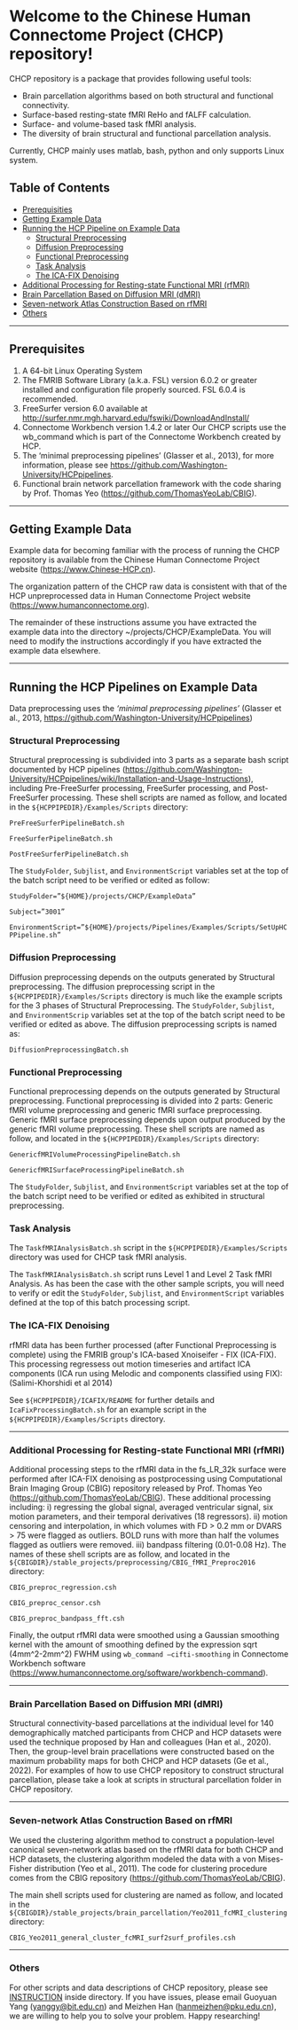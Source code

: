 # Welcome to the Chinese Human Connectome Project (CHCP) repository!

CHCP repository is a package that provides following useful tools:

 * Brain parcellation algorithms based on both structural and functional connectivity.
 * Surface-based resting-state fMRI ReHo and fALFF calculation.
 * Surface- and volume-based task fMRI analysis.
 * The diversity of brain structural and functional parcellation analysis.
 
Currently, CHCP mainly uses matlab, bash, python and only supports Linux system.

## Table of Contents
* [Prerequisities](#prerequisities)
* [Getting Example Data](#getting-example-data)
* [Running the HCP Pipeline on Example Data](#Running-the-HCP-Pipeline-on-Example-Data)
  * [Structural Preprocessing](#Structural-Preprocessing)
  * [Diffusion Preprocessing](#Diffusion-Preprocessing)
  * [Functional Preprocessing](#Functional-Preprocessing)
  * [Task Analysis](#Task-Analysis)
  * [The ICA-FIX Denoising](#The-ICA-FIX-Denoising)
* [Additional Processing for Resting-state Functional MRI (rfMRI)](#Additional-Processing-for-Resting-state-Functional-MRI)
* [Brain Parcellation Based on Diffusion MRI (dMRI)](#Brain-Parcellation-Based-on-Diffusion-MRI)
* [Seven-network Atlas Construction Based on rfMRI](#Seven-network-Atlas-Construction-Based-on-rfMRI)
* [Others](#Others)

-----

<a id="prerequisites"></a>
## Prerequisites

1.	A 64-bit Linux Operating System
2.	The FMRIB Software Library (a.k.a. FSL) version 6.0.2 or greater installed and configuration file properly sourced. FSL 6.0.4 is recommended.
3.	FreeSurfer version 6.0 available at http://surfer.nmr.mgh.harvard.edu/fswiki/DownloadAndInstall/
4.	Connectome Workbench version 1.4.2 or later Our CHCP scripts use the wb_command which is part of the Connectome Workbench created by HCP. 
5.	The ‘minimal preprocessing pipelines’ (Glasser et al., 2013), for more information, please see https://github.com/Washington-University/HCPpipelines.
6.	Functional brain network parcellation framework with the code sharing by Prof. Thomas Yeo (https://github.com/ThomasYeoLab/CBIG).

-----

<a id="getting-example-data"></a>
## Getting Example Data

Example data for becoming familiar with the process of running the CHCP repository is available from the Chinese Human Connectome Project website (https://www.Chinese-HCP.cn).

The organization pattern of the CHCP raw data is consistent with that of the HCP unpreprocessed data in Human Connectome Project website (https://www.humanconnectome.org). 

The remainder of these instructions assume you have extracted the example data into the directory ~/projects/CHCP/ExampleData. You will need to modify the instructions accordingly if you have extracted the example data elsewhere.

-----

<a id="Running the HCP Pipelines on Example Data"></a>
## Running the HCP Pipelines on Example Data

Data preprocessing uses the *‘minimal preprocessing pipelines’* (Glasser et al., 2013, https://github.com/Washington-University/HCPpipelines)


<a id="Structural-Preprocessing"></a>
### Structural Preprocessing

Structural preprocessing is subdivided into 3 parts as a separate bash script documented by HCP pipelines (https://github.com/Washington-University/HCPpipelines/wiki/Installation-and-Usage-Instructions), including Pre-FreeSurfer processing, FreeSurfer processing, and Post-FreeSurfer processing.
These shell scripts are named as follow, and located in the `${HCPPIPEDIR}/Examples/Scripts` directory:

`PreFreeSurferPipelineBatch.sh`

`FreeSurferPipelineBatch.sh`

`PostFreeSurferPipelineBatch.sh`


The `StudyFolder`, `Subjlist`, and `EnvironmentScript` variables set at the top of the batch script need to be verified or edited as follow:

`StudyFolder=”${HOME}/projects/CHCP/ExampleData”`

`Subject=”3001”`

`EnvironmentScript=”${HOME}/projects/Pipelines/Examples/Scripts/SetUpHCPPipeline.sh”`


<a id="Diffusion-Preprocessing"></a>
### Diffusion Preprocessing

Diffusion preprocessing depends on the outputs generated by Structural preprocessing. The diffusion preprocessing script in the `${HCPPIPEDIR}/Examples/Scripts` directory is much like the example scripts for the 3 phases of Structural Preprocessing. The `StudyFolder`, `Subjlist`, and `EnvironmentScrip` variables set at the top of the batch script need to be verified or edited as above. The diffusion preprocessing scripts is named as: 

`DiffusionPreprocessingBatch.sh`


<a id="Functional-Preprocessing"></a>
### Functional Preprocessing

Functional preprocessing depends on the outputs generated by Structural preprocessing. Functional preprocessing is divided into 2 parts: Generic fMRI volume preprocessing and generic fMRI surface preprocessing. Generic fMRI surface preprocessing depends upon output produced by the generic fMRI volume preprocessing. 
These shell scripts are named as follow, and located in the `${HCPPIPEDIR}/Examples/Scripts` directory:

`GenericfMRIVolumeProcessingPipelineBatch.sh`

`GenericfMRISurfaceProcessingPipelineBatch.sh`


The `StudyFolder`, `Subjlist`, and `EnvironmentScript` variables set at the top of the batch script need to be verified or edited as exhibited in structural preprocessing.


<a id="Task-Analysis"></a>
### Task Analysis

The `TaskfMRIAnalysisBatch.sh` script in the `${HCPPIPEDIR}/Examples/Scripts` directory was used for CHCP task fMRI analysis.

The `TaskfMRIAnalysisBatch.sh` script runs Level 1 and Level 2 Task fMRI Analysis. As has been the case with the other sample scripts, you will need to verify or edit the `StudyFolder`, `Subjlist`, and `EnvironmentScript` variables defined at the top of this batch processing script. 


<a id="The-ICA-FIX-Denoising"></a>
### The ICA-FIX Denoising

rfMRI data has been further processed (after Functional Preprocessing is complete) using the FMRIB group's ICA-based Xnoiseifer - FIX (ICA-FIX). This processing regressess out motion timeseries and artifact ICA components (ICA run using Melodic and components classified using FIX): (Salimi-Khorshidi et al 2014)

See `${HCPPIPEDIR}/ICAFIX/README` for further details and `IcaFixProcessingBatch.sh` for an example script in the `${HCPPIPEDIR}/Examples/Scripts` directory.

-----

<a id="Additional-Processing-for-Resting-state-Functional-MRI"></a>
### Additional Processing for Resting-state Functional MRI (rfMRI)

Additional processing steps to the rfMRI data in the fs_LR_32k surface were performed after ICA-FIX denoising as postprocessing using Computational Brain Imaging Group (CBIG) repository released by Prof. Thomas Yeo (https://github.com/ThomasYeoLab/CBIG). These additional processing including: i) regressing the global signal, averaged ventricular signal, six motion parameters, and their temporal derivatives (18 regressors). ii) motion censoring and interpolation, in which volumes with FD > 0.2 mm or DVARS > 75 were flagged as outliers. BOLD runs with more than half the volumes flagged as outliers were removed. iii) bandpass filtering (0.01-0.08 Hz).
The names of these shell scripts are as follow, and located in the `${CBIGDIR}/stable_projects/preprocessing/CBIG_fMRI_Preproc2016` directory:

`CBIG_preproc_regression.csh`

`CBIG_preproc_censor.csh`

`CBIG_preproc_bandpass_fft.csh`


Finally, the output rfMRI data were smoothed using a Gaussian smoothing kernel with the amount of smoothing defined by the expression sqrt (4mm^2-2mm^2) FWHM using `wb_command –cifti-smoothing` in Connectome Workbench software (https://www.humanconnectome.org/software/workbench-command).

-----

<a id="Brain-Parcellation-Based-on-Diffusion-MRI"></a>
### Brain Parcellation Based on Diffusion MRI (dMRI)

Structural connectivity-based parcellations at the individual level for 140 demographically matched participants from CHCP and HCP datasets were used the technique proposed by Han and colleagues (Han et al., 2020). Then, the group-level brain pracellations were constructed based on the maximum probability maps for both CHCP and HCP datasets (Ge et al., 2022). For examples of how to use CHCP repository to construct structural parcellation, please take a look at scripts in structural parcellation folder in CHCP repository.

-----

<a id="Seven-network-Atlas-Construction-Based-on-rfMRI"></a>
### Seven-network Atlas Construction Based on rfMRI

We used the clustering algorithm method to construct a population-level canonical seven-network atlas based on the rfMRI data for both CHCP and HCP datasets, the clustering algorithm modeled the data with a von Mises-Fisher distribution (Yeo et al., 2011). The code for clustering procedure comes from the CBIG repository (https://github.com/ThomasYeoLab/CBIG). 

The main shell scripts used for clustering are named as follow, and located in the `${CBIGDIR}/stable_projects/brain_parcellation/Yeo2011_fcMRI_clustering` directory:

`CBIG_Yeo2011_general_cluster_fcMRI_surf2surf_profiles.csh`

-----

<a id="Others"></a>
### Others

For other scripts and data descriptions of CHCP repository, please see [INSTRUCTION][INSTRUCTION] inside directory. If you have issues, please email Guoyuan Yang (yanggy@bit.edu.cn) and Meizhen Han (hanmeizhen@pku.edu.cn), we are willing to help you to solve your problem.
Happy researching!


<!-- References -->

[INSTRUCTION]: https://github.com/ChineseHCP/CHCP/blob/main/INSTRUCTION.md
